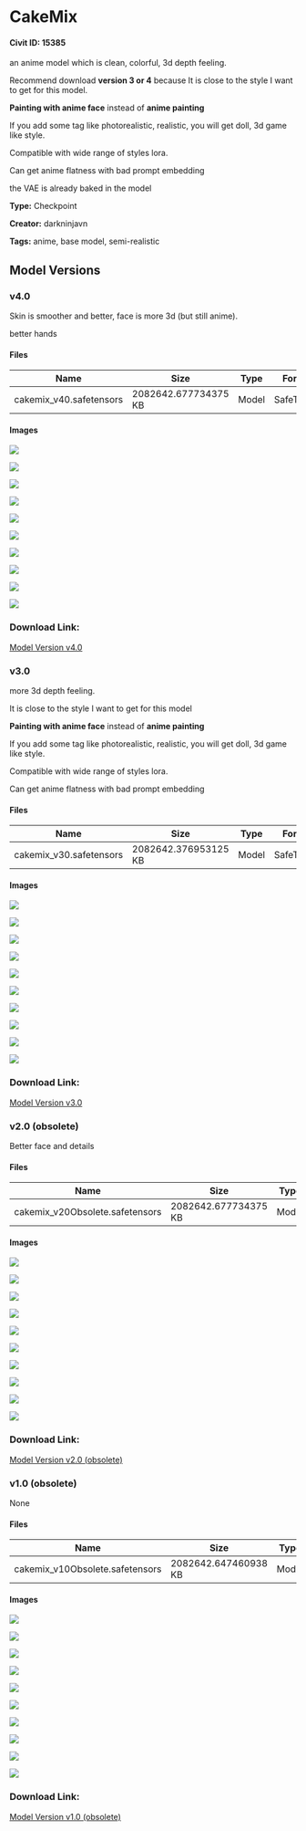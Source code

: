 # CakeMix

#### Civit ID: 15385

<p>an anime model which is clean, colorful, 3d depth feeling.</p><p>Recommend download <strong>version 3 or 4</strong> because It is close to the style I want to get for this model.</p><p><strong>Painting with anime face</strong> instead of <strong>anime painting</strong></p><p>If you add some tag like photorealistic, realistic, you will get doll, 3d game like style.</p><p>Compatible with wide range of styles lora.</p><p>Can get anime flatness with bad prompt embedding</p><p>the VAE is already baked in the model</p>

**Type:** Checkpoint

**Creator:** darkninjavn

**Tags:** anime, base model, semi-realistic

## Model Versions

### v4.0

<p>Skin is smoother and better, face is more 3d (but still anime).</p><p>better hands </p>

#### Files

| Name | Size | Type | Format | Download Url | AutoV1 | AutoV2 | SHA256 | CRC32 | BLAKE3 |
| --- | --- | --- | --- | --- | --- | --- | --- | --- | --- |
| cakemix_v40.safetensors | 2082642.677734375 KB | Model | SafeTensor | https://civitai.com/api/download/models/29708 | 5FD09360 | FB53A2F327 | FB53A2F327428D4107C5CDA29E9C0DAAFBA61AC2E1B9655B42DDFC7CE31431F8 | 36B300A0 | 9E62F5E3A2BDE9E2B76112788181C47749811BD9523403279F95C9C6DAD5FBF8 |

#### Images

<p><img src="https://image.civitai.com/xG1nkqKTMzGDvpLrqFT7WA/b2a6cad4-5d26-46ee-90ec-d16db7963600/width=450/336267.jpeg" /></p>

<p><img src="https://image.civitai.com/xG1nkqKTMzGDvpLrqFT7WA/43a7b8cd-ed82-4ed1-aff4-92cf92436800/width=450/336266.jpeg" /></p>

<p><img src="https://image.civitai.com/xG1nkqKTMzGDvpLrqFT7WA/afe7433f-cd32-4538-72fd-964df8317c00/width=450/342379.jpeg" /></p>

<p><img src="https://image.civitai.com/xG1nkqKTMzGDvpLrqFT7WA/675a700b-0e76-4e3f-893c-b41601e50600/width=450/336264.jpeg" /></p>

<p><img src="https://image.civitai.com/xG1nkqKTMzGDvpLrqFT7WA/df3cc32c-2d31-40d1-beaa-d3911e755300/width=450/336263.jpeg" /></p>

<p><img src="https://image.civitai.com/xG1nkqKTMzGDvpLrqFT7WA/3585b888-4d0f-4a47-48f1-aa069ae1fb00/width=450/336262.jpeg" /></p>

<p><img src="https://image.civitai.com/xG1nkqKTMzGDvpLrqFT7WA/17509dda-1925-47b9-556f-b5d33f767600/width=450/336261.jpeg" /></p>

<p><img src="https://image.civitai.com/xG1nkqKTMzGDvpLrqFT7WA/1ffd868a-3c6b-4ee1-7444-f5b9232aff00/width=450/336260.jpeg" /></p>

<p><img src="https://image.civitai.com/xG1nkqKTMzGDvpLrqFT7WA/eb11d6e1-6f24-4bd3-1db8-dea7e31f8000/width=450/336259.jpeg" /></p>

<p><img src="https://image.civitai.com/xG1nkqKTMzGDvpLrqFT7WA/baf72dca-f1ed-4613-4176-381aaa764900/width=450/336258.jpeg" /></p>

### Download Link:

[Model Version v4.0](https://civitai.com/api/download/models/29708)

### v3.0

<p>more 3d depth feeling.</p><p>It is close to the style I want to get for this model</p><p><strong>Painting with anime face</strong> instead of <strong>anime painting</strong></p><p>If you add some tag like photorealistic, realistic, you will get doll, 3d game like style.</p><p>Compatible with wide range of styles lora.</p><p>Can get anime flatness with bad prompt embedding</p>

#### Files

| Name | Size | Type | Format | Download Url | AutoV1 | AutoV2 | SHA256 | CRC32 | BLAKE3 |
| --- | --- | --- | --- | --- | --- | --- | --- | --- | --- |
| cakemix_v30.safetensors | 2082642.376953125 KB | Model | SafeTensor | https://civitai.com/api/download/models/24757 | CA1A07DD | D9FF413453 | D9FF4134533EA59A2B43A18E109A5AF8B75A2AABD40D64D18CA71610053DD64F | 6A93C2AF | 7C7CDB3D3F22957BE59F2DF63C92F432F600C93268E0935C70CB8D5440CF3DF2 |

#### Images

<p><img src="https://image.civitai.com/xG1nkqKTMzGDvpLrqFT7WA/9817b7bc-a82d-4af6-9894-a68708358500/width=450/270219.jpeg" /></p>

<p><img src="https://image.civitai.com/xG1nkqKTMzGDvpLrqFT7WA/4ae3a91c-e05d-4105-4670-e5b809d39900/width=450/270218.jpeg" /></p>

<p><img src="https://image.civitai.com/xG1nkqKTMzGDvpLrqFT7WA/4983605d-68f5-498b-35f4-8d4f7c5fa400/width=450/270217.jpeg" /></p>

<p><img src="https://image.civitai.com/xG1nkqKTMzGDvpLrqFT7WA/3c6350d4-cce9-46ab-e413-5682d12a5d00/width=450/270216.jpeg" /></p>

<p><img src="https://image.civitai.com/xG1nkqKTMzGDvpLrqFT7WA/2de22417-9165-49f8-288e-330387446400/width=450/270215.jpeg" /></p>

<p><img src="https://image.civitai.com/xG1nkqKTMzGDvpLrqFT7WA/b03334e2-3919-4871-3145-a63052769300/width=450/270214.jpeg" /></p>

<p><img src="https://image.civitai.com/xG1nkqKTMzGDvpLrqFT7WA/967b8ec6-5b1d-4f78-2d7c-710c10b20100/width=450/270213.jpeg" /></p>

<p><img src="https://image.civitai.com/xG1nkqKTMzGDvpLrqFT7WA/598005ff-8187-4f09-58e4-b0285d7f6100/width=450/270231.jpeg" /></p>

<p><img src="https://image.civitai.com/xG1nkqKTMzGDvpLrqFT7WA/a084ead9-f527-4a04-6f3c-654ce1898d00/width=450/270211.jpeg" /></p>

<p><img src="https://image.civitai.com/xG1nkqKTMzGDvpLrqFT7WA/346da9bb-c7d5-4219-acdf-37d2ad9ea200/width=450/270210.jpeg" /></p>

### Download Link:

[Model Version v3.0](https://civitai.com/api/download/models/24757)

### v2.0 (obsolete)

<p>Better face and details</p>

#### Files

| Name | Size | Type | Format | Download Url | AutoV1 | AutoV2 | SHA256 | CRC32 | BLAKE3 |
| --- | --- | --- | --- | --- | --- | --- | --- | --- | --- |
| cakemix_v20Obsolete.safetensors | 2082642.677734375 KB | Model | SafeTensor | https://civitai.com/api/download/models/18725 | EA6C5DB2 | 547467F7EE | 547467F7EEABB27587FE5ABCB710FE8F5FCD80C9A052568DF27638506621D4F0 | FE4D87ED | 50D090BA1E0F309D7940DD41C84D226DD3DB935FAEA52D39B8DAFFAC956E7623 |

#### Images

<p><img src="https://image.civitai.com/xG1nkqKTMzGDvpLrqFT7WA/90131c34-489d-4384-8921-43cd4e875f00/width=450/194408.jpeg" /></p>

<p><img src="https://image.civitai.com/xG1nkqKTMzGDvpLrqFT7WA/f1d60581-5e8f-40fc-aa74-915bbdbf7a00/width=450/194407.jpeg" /></p>

<p><img src="https://image.civitai.com/xG1nkqKTMzGDvpLrqFT7WA/0e523fca-adf0-424b-ab45-726c73b08800/width=450/194406.jpeg" /></p>

<p><img src="https://image.civitai.com/xG1nkqKTMzGDvpLrqFT7WA/9522a6cd-3ff5-4911-e402-1712949b3300/width=450/194405.jpeg" /></p>

<p><img src="https://image.civitai.com/xG1nkqKTMzGDvpLrqFT7WA/b8552bcb-bde8-4b0b-5d5c-5b0f5d041b00/width=450/194404.jpeg" /></p>

<p><img src="https://image.civitai.com/xG1nkqKTMzGDvpLrqFT7WA/b9267ce4-3c80-4e63-4b24-037f07f1c700/width=450/194403.jpeg" /></p>

<p><img src="https://image.civitai.com/xG1nkqKTMzGDvpLrqFT7WA/88cdb480-fc5d-462f-56fd-b37ca34a4700/width=450/194402.jpeg" /></p>

<p><img src="https://image.civitai.com/xG1nkqKTMzGDvpLrqFT7WA/c0a0f863-0b1f-40bb-d526-fb2c72ef9a00/width=450/194401.jpeg" /></p>

<p><img src="https://image.civitai.com/xG1nkqKTMzGDvpLrqFT7WA/c469eaa3-b733-48cc-6776-9cfa4381d300/width=450/194400.jpeg" /></p>

<p><img src="https://image.civitai.com/xG1nkqKTMzGDvpLrqFT7WA/6ce0e705-c039-427e-d1d4-753f59fdd500/width=450/194399.jpeg" /></p>

### Download Link:

[Model Version v2.0 (obsolete)](https://civitai.com/api/download/models/18725)

### v1.0 (obsolete)

None

#### Files

| Name | Size | Type | Format | Download Url | AutoV1 | AutoV2 | SHA256 | CRC32 | BLAKE3 |
| --- | --- | --- | --- | --- | --- | --- | --- | --- | --- |
| cakemix_v10Obsolete.safetensors | 2082642.647460938 KB | Model | SafeTensor | https://civitai.com/api/download/models/18129 | 36DA53EB | B15561CC5E | B15561CC5EE4ED09ACEF1E31BAA7D135936E9962597F7ECB259CC034396AA129 | B4915007 | E44031D94EDACC3F5678B2D3BEA2603CADBD730715476CD2B775FC877468BDC8 |

#### Images

<p><img src="https://image.civitai.com/xG1nkqKTMzGDvpLrqFT7WA/974a9c57-d983-4d5b-848d-eab17e822600/width=450/186232.jpeg" /></p>

<p><img src="https://image.civitai.com/xG1nkqKTMzGDvpLrqFT7WA/02c50674-6b53-4fcd-4278-8325359e7500/width=450/186251.jpeg" /></p>

<p><img src="https://image.civitai.com/xG1nkqKTMzGDvpLrqFT7WA/3d83d10f-bcd0-4c15-63db-4d1f4bcf2b00/width=450/186250.jpeg" /></p>

<p><img src="https://image.civitai.com/xG1nkqKTMzGDvpLrqFT7WA/1e9117cd-8ffa-43dd-10de-a55dacbd2b00/width=450/186249.jpeg" /></p>

<p><img src="https://image.civitai.com/xG1nkqKTMzGDvpLrqFT7WA/a5301d75-264b-4aa9-8e26-711dd61b4000/width=450/186248.jpeg" /></p>

<p><img src="https://image.civitai.com/xG1nkqKTMzGDvpLrqFT7WA/e1d06359-731c-43f7-3a9e-b57b9bfb6800/width=450/186247.jpeg" /></p>

<p><img src="https://image.civitai.com/xG1nkqKTMzGDvpLrqFT7WA/60ee4aeb-19e0-4f25-2ae9-827bafa05900/width=450/186246.jpeg" /></p>

<p><img src="https://image.civitai.com/xG1nkqKTMzGDvpLrqFT7WA/99e80a8c-6ca9-4fae-264c-d7d95e851100/width=450/186245.jpeg" /></p>

<p><img src="https://image.civitai.com/xG1nkqKTMzGDvpLrqFT7WA/86178109-9986-41fe-0f22-196ffd482400/width=450/186243.jpeg" /></p>

<p><img src="https://image.civitai.com/xG1nkqKTMzGDvpLrqFT7WA/e3d3a685-17d6-4755-6a0d-239d00c0a600/width=450/186242.jpeg" /></p>

### Download Link:

[Model Version v1.0 (obsolete)](https://civitai.com/api/download/models/18129)

